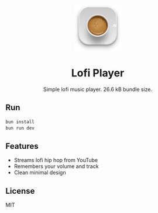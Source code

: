 <div align="center">
  <img src="src-tauri/icons/icon.png" alt="Lofi Player" width="128" height="128">
  
  # Lofi Player
  
  Simple lofi music player. 26.6 kB bundle size.
</div>

## Run

```bash
bun install
bun run dev
```

## Features

- Streams lofi hip hop from YouTube
- Remembers your volume and track
- Clean minimal design

## License

MIT
